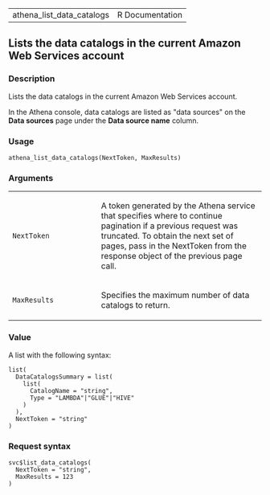 <table style="width: 100%;">
<tbody>
<tr class="odd">
<td>athena_list_data_catalogs</td>
<td style="text-align: right;">R Documentation</td>
</tr>
</tbody>
</table>

## Lists the data catalogs in the current Amazon Web Services account

### Description

Lists the data catalogs in the current Amazon Web Services account.

In the Athena console, data catalogs are listed as "data sources" on the
**Data sources** page under the **Data source name** column.

### Usage

    athena_list_data_catalogs(NextToken, MaxResults)

### Arguments

<table>
<colgroup>
<col style="width: 35%" />
<col style="width: 65%" />
</colgroup>
<tbody>
<tr class="odd">
<td><code
id="athena_list_data_catalogs_:_NextToken">NextToken</code></td>
<td><p>A token generated by the Athena service that specifies where to
continue pagination if a previous request was truncated. To obtain the
next set of pages, pass in the NextToken from the response object of the
previous page call.</p></td>
</tr>
<tr class="even">
<td><code
id="athena_list_data_catalogs_:_MaxResults">MaxResults</code></td>
<td><p>Specifies the maximum number of data catalogs to return.</p></td>
</tr>
</tbody>
</table>

### Value

A list with the following syntax:

    list(
      DataCatalogsSummary = list(
        list(
          CatalogName = "string",
          Type = "LAMBDA"|"GLUE"|"HIVE"
        )
      ),
      NextToken = "string"
    )

### Request syntax

    svc$list_data_catalogs(
      NextToken = "string",
      MaxResults = 123
    )
